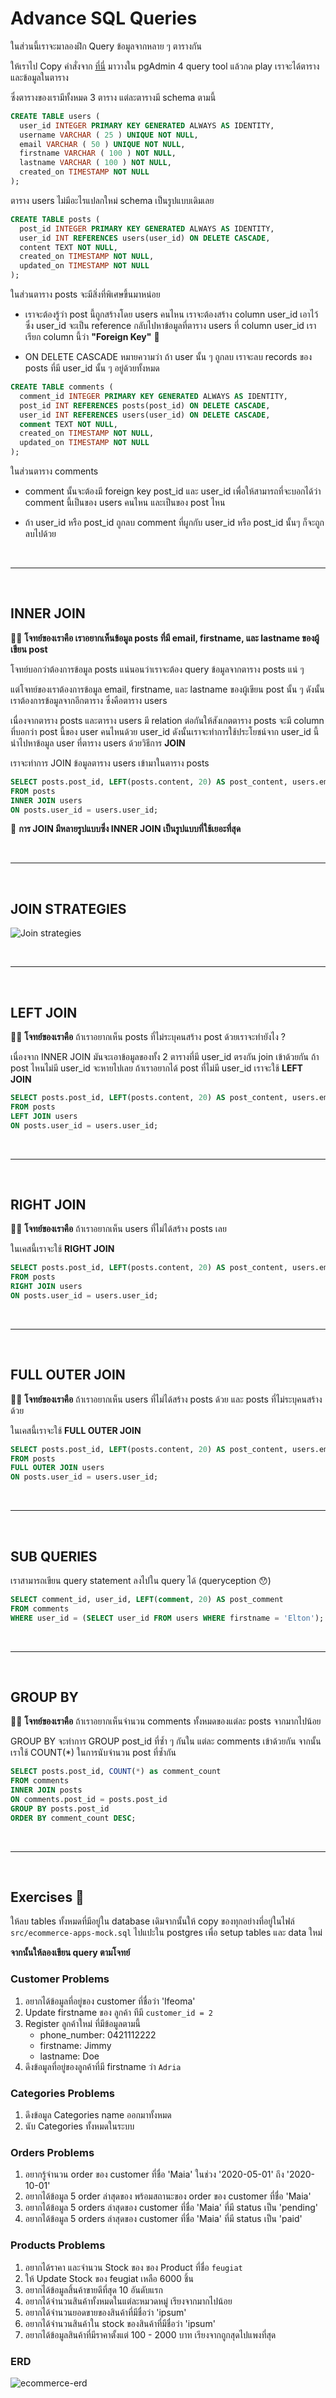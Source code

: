 # Advance SQL Queries

ในส่วนนี้เราจะมาลองฝึก Query ข้อมูลจากหลาย ๆ ตารางกัน

ให้เราไป Copy คำสั่งจาก [ที่นี่](https://github.com/napatwongchr/intro-to-database/blob/main/src/blog-apps-mock.sql) มาวางใน pgAdmin 4 query tool แล้วกด play เราจะได้ตาราง และข้อมูลในตาราง

ซึ่งตารางของเรามีทั้งหมด 3 ตาราง แต่ละตารางมี schema ตามนี้

```sql
CREATE TABLE users (
  user_id INTEGER PRIMARY KEY GENERATED ALWAYS AS IDENTITY,
  username VARCHAR ( 25 ) UNIQUE NOT NULL,
  email VARCHAR ( 50 ) UNIQUE NOT NULL,
  firstname VARCHAR ( 100 ) NOT NULL,
  lastname VARCHAR ( 100 ) NOT NULL,
  created_on TIMESTAMP NOT NULL
);
```

ตาราง users ไม่มีอะไรแปลกใหม่ schema เป็นรูปแบบเดิมเลย

```sql
CREATE TABLE posts (
  post_id INTEGER PRIMARY KEY GENERATED ALWAYS AS IDENTITY,
  user_id INT REFERENCES users(user_id) ON DELETE CASCADE,
  content TEXT NOT NULL,
  created_on TIMESTAMP NOT NULL,
  updated_on TIMESTAMP NOT NULL
);
```

ในส่วนตาราง posts จะมีสิ่งที่พิเศษขึ้นมาหน่อย

- เราจะต้องรู้ว่า post นี้ถูกสร้างโดย users คนไหน เราจะต้องสร้าง column user_id เอาไว้ ซึ่ง user_id จะเป็น reference กลับไปหาข้อมูลที่ตาราง users ที่ column user_id เราเรียก column นี้ว่า **"Foreign Key"** 🌟

- ON DELETE CASCADE หมายความว่า ถ้า user นั้น ๆ ถูกลบ เราจะลบ records ของ posts ที่มี user_id นั้น ๆ อยู่ด้วยทั้งหมด

```sql
CREATE TABLE comments (
  comment_id INTEGER PRIMARY KEY GENERATED ALWAYS AS IDENTITY,
  post_id INT REFERENCES posts(post_id) ON DELETE CASCADE,
  user_id INT REFERENCES users(user_id) ON DELETE CASCADE,
  comment TEXT NOT NULL,
  created_on TIMESTAMP NOT NULL,
  updated_on TIMESTAMP NOT NULL
);
```

ในส่วนตาราง comments

- comment นั้นจะต้องมี foreign key post_id และ user_id เพื่อให้สามารถที่จะบอกได้ว่า comment นี้เป็นของ users คนไหน และเป็นของ post ไหน

- ถ้า user_id หรือ post_id ถูกลบ comment ที่ผูกกับ user_id หรือ post_id นั้นๆ ก็จะถูกลบไปด้วย

<br><hr><br>

## INNER JOIN

🧑‍💻 **โจทย์ของเราคือ เราอยากเห็นข้อมูล posts ที่มี email, firstname, และ lastname ของผู้เขียน post**

โจทย์บอกว่าต้องการข้อมูล posts แน่นอนว่าเราจะต้อง query ข้อมูลจากตาราง posts แน่ ๆ

แต่โจทย์ของเราต้องการข้อมูล email, firstname, และ lastname ของผู้เขียน post นั้น ๆ ดังนั้นเราต้องการข้อมูลจากอีกตาราง ซึ่งคือตาราง users

เนื่องจากตาราง posts และตาราง users มี relation ต่อกันให้สังเกตตาราง posts จะมี column ที่บอกว่า post นี้ของ user คนไหนด้วย user_id ดังนั้นเราจะทำการใช้ประโยชน์จาก user_id นี้นำไปหาข้อมูล user ที่ตาราง users ด้วยวิธีการ **JOIN**

เราจะทำการ JOIN ข้อมูลตาราง users เข้ามาในตาราง posts

```sql
SELECT posts.post_id, LEFT(posts.content, 20) AS post_content, users.email, users.user_id
FROM posts
INNER JOIN users
ON posts.user_id = users.user_id;
```

🌟 **การ JOIN มีหลายรูปแบบซึ่ง INNER JOIN เป็นรูปแบบที่ใช้เยอะที่สุด**

<br><hr><br>

## JOIN STRATEGIES

![Join strategies](./images/joins-strategies.png)

<br><hr><br>

## LEFT JOIN

🧑‍💻 **โจทย์ของเราคือ** ถ้าเราอยากเห็น posts ที่ไม่ระบุคนสร้าง post ด้วยเราจะทำยังไง ?​

เนื่องจาก INNER JOIN มันจะเอาข้อมูลของทั้ง 2 ตารางที่มี user_id ตรงกัน join เข้าด้วยกัน ถ้า post ไหนไม่มี user_id จะหายไปเลย ถ้าเราอยากได้ post ที่ไม่มี user_id เราจะใช้ **LEFT JOIN**

```sql
SELECT posts.post_id, LEFT(posts.content, 20) AS post_content, users.email, users.user_id
FROM posts
LEFT JOIN users
ON posts.user_id = users.user_id;
```

<br><hr><br>

## RIGHT JOIN

🧑‍💻 **โจทย์ของเราคือ** ถ้าเราอยากเห็น users ที่ไม่ได้สร้าง posts เลย

ในเคสนี้เราจะใช้ **RIGHT JOIN**

```sql
SELECT posts.post_id, LEFT(posts.content, 20) AS post_content, users.email, users.user_id
FROM posts
RIGHT JOIN users
ON posts.user_id = users.user_id;
```

<br><hr><br>

## FULL OUTER JOIN

🧑‍💻 **โจทย์ของเราคือ** ถ้าเราอยากเห็น users ที่ไม่ได้สร้าง posts ด้วย และ posts ที่ไม่ระบุคนสร้างด้วย

ในเคสนี้เราจะใช้ **FULL OUTER JOIN**

```sql
SELECT posts.post_id, LEFT(posts.content, 20) AS post_content, users.email, users.user_id
FROM posts
FULL OUTER JOIN users
ON posts.user_id = users.user_id;
```

<br><hr><br>

## SUB QUERIES

เราสามารถเขียน query statement ลงไปใน query ได้ (queryception 😯)

```sql
SELECT comment_id, user_id, LEFT(comment, 20) AS post_comment
FROM comments
WHERE user_id = (SELECT user_id FROM users WHERE firstname = 'Elton');
```

<br><hr><br>

## GROUP BY

🧑‍💻 **โจทย์ของเราคือ** ถ้าเราอยากเห็นจำนวน comments ทั้งหมดของแต่ละ posts จากมากไปน้อย

GROUP BY จะทำการ GROUP post_id ที่ซ้ำ ๆ กันใน แต่ละ comments เข้าด้วยกัน จากนั้นเราใช้ COUNT(\*) ในการนับจำนวน post ที่ซ้ำกัน

```sql
SELECT posts.post_id, COUNT(*) as comment_count
FROM comments
INNER JOIN posts
ON comments.post_id = posts.post_id
GROUP BY posts.post_id
ORDER BY comment_count DESC;
```

<br><hr><br>

## Exercises 🏅

ให้ลบ tables ทั้งหมดที่มีอยู่ใน database เดิมจากนั้นให้ copy ของทุกอย่างที่อยู่ในไฟล์ `src/ecommerce-apps-mock.sql` ไปแปะใน postgres เพื่อ setup tables และ data ใหม่

**จากนั้นให้ลองเขียน query ตามโจทย์**

### Customer Problems

1. อยากได้ข้อมูลที่อยู่ของ customer ที่ชื่อว่า 'Ifeoma'
2. Update firstname ของ ลูกค้า ทีมี `customer_id = 2`
3. Register ลูกค้าใหม่ ที่มีข้อมูลตามนี้
   - phone_number: 0421112222
   - firstname: Jimmy
   - lastname: Doe
4. ดึงข้อมูลที่อยู่ของลูกค้าที่มี firstname ว่า `Adria`

### Categories Problems

1. ดึงข้อมูล Categories name ออกมาทั้งหมด
2. นับ Categories ทั้งหมดในระบบ

### Orders Problems

1. อยากรู้จำนวน order ของ customer ที่ชื่อ 'Maia' ในช่วง '2020-05-01' ถึง '2020-10-01'
2. อยากได้ข้อมูล 5 order ล่าสุดของ พร้อมสถานะของ order ของ customer ที่ชื่อ 'Maia'
3. อยากได้ข้อมูล 5 orders ล่าสุดของ customer ที่ชื่อ 'Maia' ที่มี status เป็น 'pending'
4. อยากได้ข้อมูล 5 orders ล่าสุดของ customer ที่ชื่อ 'Maia' ที่มี status เป็น 'paid'

### Products Problems

1. อยากได้ราคา และจำนวน Stock ของ ของ Product ที่ชื่อ `feugiat`
2. ให้ Update Stock ของ feugiat เหลือ 6000 ชิ้น
3. อยากได้ข้อมูลสิ้นค้าขายดีที่สุด 10 อันดับแรก
4. อยากได้จำนวนสินค้าทั้งหมดในแต่ละหมวดหมู่ เรียงจากมากไปน้อย
5. อยากได้จำนวนยอดขายของสินค้าที่มีชื่อว่า 'ipsum'
6. อยากได้จำนวนสินค้าใน stock ของสินค้าที่มีชื่อว่า 'ipsum'
7. อยากได้ข้อมูลสินค้าที่มีราคาตั้งแต่ 100 - 2000 บาท เรียงจากถูกสุดไปแพงที่สุด

### ERD

![ecommerce-erd](./images/ecommerce-erd-1.png)
